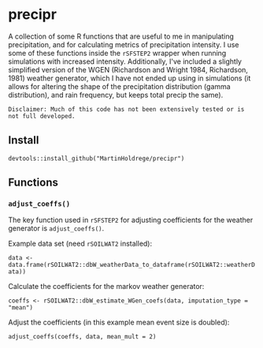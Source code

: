 # precipr

A collection of some R functions that are useful to me 
    in manipulating precipitation, and for calculating metrics of precipitation
    intensity. I use some of these functions inside the `rSFSTEP2` wrapper when running 
    simulations with increased intensity. Additionally, I've included a 
    slightly simplified version of the WGEN (Richardson and Wright 1984,
    Richardson, 1981) weather generator, which I have not ended up using in simulations 
    (it allows for altering the shape of the precipitation
    distribution (gamma distribution), and rain frequency, but keeps total 
    precip the same). 
    
    Disclaimer: Much of this code has not been extensively tested or is not full developed. 

## Install

`devtools::install_github("MartinHoldrege/precipr")`

## Functions

### `adjust_coeffs()`

The key function used in `rSFSTEP2` for adjusting coefficients for the weather generator is `adjust_coeffs()`. 

Example data set (need `rSOILWAT2` installed):

`data <- data.frame(rSOILWAT2::dbW_weatherData_to_dataframe(rSOILWAT2::weatherData))`

Calculate the coefficients for the markov weather generator:

`coeffs <- rSOILWAT2::dbW_estimate_WGen_coefs(data, imputation_type = "mean")`

Adjust the coefficients (in this example mean event size is doubled):

`adjust_coeffs(coeffs, data, mean_mult = 2)`
